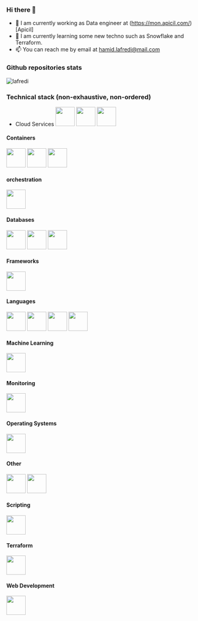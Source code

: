 ### Hi there 👋

<!--
**lafredi/lafredi** is a ✨ _special_ ✨ repository because its `README.md` (this file) appears on your GitHub profile.



Here are some ideas to get you started:

- 🔭 I’m currently working on ...
- 🌱 I’m currently learning ...
- 👯 I’m looking to collaborate on ...
- 🤔 I’m looking for help with ...
- 💬 Ask me about ...
- 📫 How to reach me: ...
- 😄 Pronouns: ...
- ⚡ Fun fact: ...
-->

- 🔭 I am currently working as Data engineer at (https://mon.apicil.com/)[Apicil]
- 🌱 I am currently learning some new techno such as Snowflake and Terraform.
- 📫 You can reach me by email at hamid.lafredi@mail.com

### Github repositories stats

![lafredi](https://github-readme-stats.vercel.app/api?username=lafredi&show_icons)



### Technical stack (non-exhaustive, non-ordered)



- Cloud Services
<code><img height="50" src="https://www.vectorlogo.zone/logos/amazon_aws/amazon_aws-ar21.svg"></code>
<code><img height="50" src="https://www.vectorlogo.zone/logos/google_cloud/google_cloud-ar21.svg"></code>
<code><img height="50" src="https://www.vectorlogo.zone/logos/microsoft_azure/microsoft_azure-ar21.svg"></code>

#### Containers
<code><img height="50" src="https://www.vectorlogo.zone/logos/docker/docker-ar21.svg"></code>
<code><img height="50" src="https://www.vectorlogo.zone/logos/amazon_elasticcontainer/amazon_elasticcontainer-ar21.svg"></code>
<code><img height="50" src="https://www.vectorlogo.zone/logos/azurecontainerregistry/azurecontainerregistry-ar21.svg"></code>

####  orchestration 
<code><img height="50" src="https://www.vectorlogo.zone/logos/kubernetes/kubernetes-ar21.svg"></code>




#### Databases
<code><img height="50" src="https://www.vectorlogo.zone/logos/mysql/mysql-ar21.svg"></code>
<code><img height="50" src="https://www.vectorlogo.zone/logos/influxdata/influxdata-ar21.svg"></code>
<code><img height="50" src="https://www.vectorlogo.zone/logos/mongodb/mongodb-ar21.svg"></code>

#### Frameworks
<code><img height="50" src="https://www.vectorlogo.zone/logos/pocoo_flask/pocoo_flask-ar21.svg"></code>

#### Languages
<code><img height="50" src="https://www.vectorlogo.zone/logos/python/python-ar21.svg"></code>
<code><img height="50" src="https://www.vectorlogo.zone/logos/kotlinlang/kotlinlang-ar21.svg"></code>
<code><img height="50" src="https://www.vectorlogo.zone/logos/r-project/r-project-ar21.svg"></code>
<code><img height="50" src="https://www.vectorlogo.zone/logos/w3_html5/w3_html5-ar21.svg"></code>

#### Machine Learning
<code><img height="50" src="https://www.vectorlogo.zone/logos/tensorflow/tensorflow-ar21.svg"></code>

#### Monitoring
<code><img height="50" src="https://www.vectorlogo.zone/logos/elastic/elastic-ar21.svg"></code>

#### Operating Systems
<code><img height="50" src="https://www.vectorlogo.zone/logos/linux/linux-ar21.svg"></code>

#### Other
<code><img height="50" src="https://www.vectorlogo.zone/logos/jenkins/jenkins-ar21.svg"></code>
<code><img height="50" src="https://www.vectorlogo.zone/logos/google_cloud_run/google_cloud_run-ar21.svg"></code>

#### Scripting
<code><img height="50" src="https://www.vectorlogo.zone/logos/gnu_bash/gnu_bash-ar21.svg"></code>

#### Terraform
<code><img height="50" src="https://www.vectorlogo.zone/logos/terraformio/terraformio-ar21.svg"></code>

#### Web Development
<code><img height="50" src="https://www.vectorlogo.zone/logos/w3_html5/w3_html5-ar21.svg"></code>
